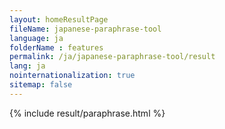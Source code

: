 ```yaml
---
layout: homeResultPage
fileName: japanese-paraphrase-tool
language: ja
folderName : features
permalink: /ja/japanese-paraphrase-tool/result
lang: ja
nointernationalization: true
sitemap: false
---
```

{% include result/paraphrase.html %}

<script src="/js/result/paraprashing.js" data-foldername="{{page.folderName}}" data-lang="{{page.lang}}"></script>